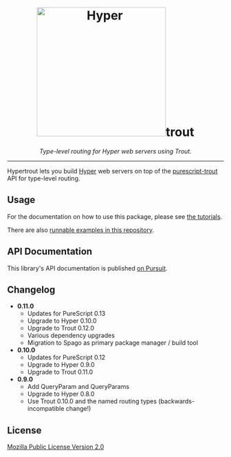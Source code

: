 <div align="center">
<h1>
<img src="hypertrout.png"
      alt="Hyper"
      width="300">trout
</h1>
</div>

<p align="center">
<em>Type-level routing for Hyper web servers using Trout.</em>
</p>

<hr>

Hypertrout lets you build [Hyper](https://hyper.wickstrom.tech) web servers on
top of the [purescript-trout](https://github.com/owickstrom/purescript-trout)
API for type-level routing.

## Usage

For the documentation on how to use this package, please see [the
tutorials](https://owickstrom.github.io/purescript-hypertrout/).

There are also [runnable examples in this repository](examples/).

## API Documentation

This library's API documentation is published [on Pursuit](https://pursuit.purescript.org/packages/purescript-hypertrout).

## Changelog

* **0.11.0**
  - Updates for PureScript 0.13
  - Upgrade to Hyper 0.10.0
  - Upgrade to Trout 0.12.0
  - Various dependency upgrades
  - Migration to Spago as primary package manager / build tool
* **0.10.0**
  - Updates for PureScript 0.12
  - Upgrade to Hyper 0.9.0
  - Upgrade to Trout 0.11.0
* **0.9.0**
  - Add QueryParam and QueryParams
  - Upgrade to Hyper 0.8.0
  - Use Trout 0.10.0 and the named routing types (backwards-incompatible
    change!)

## License

[Mozilla Public License Version 2.0](LICENSE)
